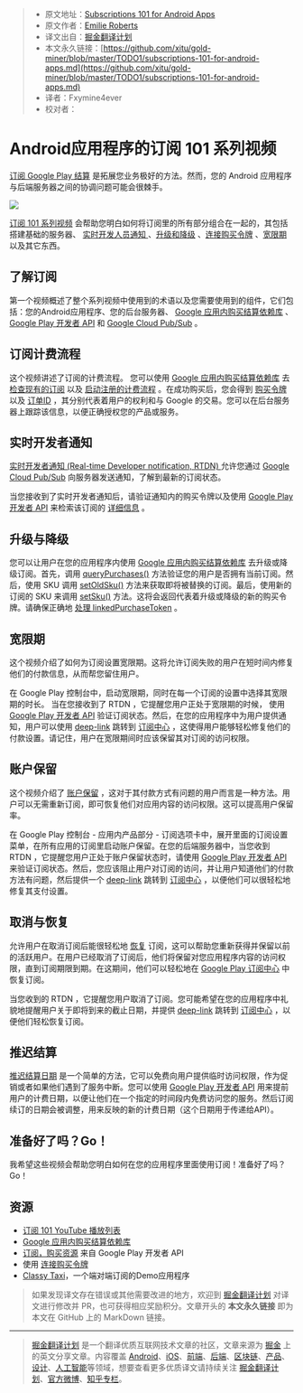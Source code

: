 > * 原文地址：[Subscriptions 101 for Android Apps](https://medium.com/androiddevelopers/subscriptions-101-for-android-apps-b7005a7e93a6)
> * 原文作者：[Emilie Roberts](https://medium.com/@emilieroberts)
> * 译文出自：[掘金翻译计划](https://github.com/xitu/gold-miner)
> * 本文永久链接：[https://github.com/xitu/gold-miner/blob/master/TODO1/subscriptions-101-for-android-apps.md](https://github.com/xitu/gold-miner/blob/master/TODO1/subscriptions-101-for-android-apps.md)
> * 译者：Fxymine4ever
> * 校对者：

# Android应用程序的订阅 101 系列视频

[订阅 Google Play 结算](https://developer.android.com/google/play/billing/billing_subscriptions) 是拓展您业务极好的方法。然而，您的 Android 应用程序与后端服务器之间的协调问题可能会很棘手。

![](https://cdn-images-1.medium.com/max/7448/1*UvuzX1CDUzXPCOc60H9AVA.png)

[订阅 101 系列视频](https://www.youtube.com/playlist?list=PLWz5rJ2EKKc9J8ylTbNo1mnwciEyMbxZG) 会帮助您明白如何将订阅里的所有部分组合在一起的，其包括搭建基础的服务器、 [实时开发人员通知 ](https://developer.android.com/google/play/billing/realtime_developer_notifications)、[升级和降级](https://developer.android.com/google/play/billing/billing_subscriptions#Allow-upgrade) 、[连接购买令牌](https://medium.com/androiddevelopers/implementing-linkedpurchasetoken-correctly-to-prevent-duplicate-subscriptions-82dfbf7167da) 、[宽限期](https://developer.android.com/google/play/billing/billing_subscriptions#account-hold---subscription_on_hold) 以及其它东西。

## 了解订阅

第一个视频概述了整个系列视频中使用到的术语以及您需要使用到的组件，它们包括：您的Android应用程序、您的后台服务器、 [Google 应用内购买结算依赖库](https://developer.android.com/google/play/billing/billing_library_overview) 、[Google Play 开发者 API](https://developers.google.com/android-publisher/) 和 [Google Cloud Pub/Sub](https://developer.android.com/google/play/billing/realtime_developer_notifications) 。

## 订阅计费流程

这个视频讲述了订阅的计费流程。 您可以使用 [Google 应用内购买结算依赖库](https://developer.android.com/google/play/billing/billing_library_overview) 去 [检查现有的订阅](https://developer.android.com/reference/com/android/billingclient/api/BillingClient#queryPurchases(java.lang.String)) 以及 [启动注册的计费流程](https://developer.android.com/reference/com/android/billingclient/api/BillingClient#launchBillingFlow(android.app.Activity,%20com.android.billingclient.api.BillingFlowParams)) 。在成功购买后，您会得到 [购买令牌](https://developer.android.com/google/play/billing/billing_overview#purchase-tokens-and-order-ids) 以及 [订单ID](https://developer.android.com/google/play/billing/billing_overview#purchase-tokens-and-order-ids) ，其分别代表着用户的权利和与 Google 的交易。您可以在后台服务器上跟踪该信息，以便正确授权您的产品或服务。

## 实时开发者通知

[实时开发者通知 (Real-time Developer notification, RTDN) ](https://developer.android.com/google/play/billing/realtime_developer_notifications)允许您通过 [Google Cloud Pub/Sub](https://cloud.google.com/pubsub/docs/) 向服务器发送通知，了解到最新的订阅状态。

当您接收到了实时开发者通知后，请验证通知内的购买令牌以及使用 [Google Play 开发者 API](https://developers.google.com/android-publisher/) 来检索该订阅的 [详细信息](https://developers.google.com/android-publisher/api-ref/purchases/subscriptions) 。

## 升级与降级

您可以让用户在您的应用程序内使用 [Google 应用内购买结算依赖库](https://developer.android.com/google/play/billing/billing_library_overview) 去升级或降级订阅。首先，调用 [queryPurchases()](https://developer.android.com/reference/com/android/billingclient/api/BillingClient#queryPurchases(java.lang.String)) 方法验证您的用户是否拥有当前订阅。然后，使用 SKU 调用 [setOldSku()](https://developer.android.com/reference/com/android/billingclient/api/BillingFlowParams.Builder.html#setOldSku(java.lang.String)) 方法来获取即将被替换的订阅。最后，使用新的订阅的 SKU 来调用 [setSku()](https://developer.android.com/reference/com/android/billingclient/api/BillingFlowParams.Builder.html#setOldSku(java.lang.String)) 方法。这将会返回代表着升级或降级的新的购买令牌。请确保正确地 [处理 linkedPurchaseToken](https://medium.com/androiddevelopers/implementing-linkedpurchasetoken-correctly-to-prevent-duplicate-subscriptions-82dfbf7167da) 。

## 宽限期

这个视频介绍了如何为订阅设置宽限期。这将允许订阅失败的用户在短时间内修复他们的付款信息，从而帮您留住用户。

在 Google Play 控制台中，启动宽限期，同时在每一个订阅的设置中选择其宽限期的时长。 当在您接收到了 RTDN ，它提醒您用户正处于宽限期的时候， 使用 [Google Play 开发者 API](https://developers.google.com/android-publisher/) 验证订阅状态。然后，在您的应用程序中为用户提供通知，用户可以使用 [deep-link](https://developer.android.com/google/play/billing/billing_subscriptions#deep-links-manage-subs) 跳转到 [订阅中心](https://play.google.com/store/account/subscriptions) ，这使得用户能够轻松修复他们的付款设置。请记住，用户在宽限期间时应该保留其对订阅的访问权限。

## 账户保留

这个视频介绍了 [账户保留](https://developer.android.com/google/play/billing/billing_subscriptions#account-hold---subscription_on_hold) ，这对于其付款方式有问题的用户而言是一种方法。用户可以无需重新订阅，即可恢复他们对应用内容的访问权限。这可以提高用户保留率。

在 Google Play 控制台 - 应用内产品部分 - 订阅选项卡中，展开里面的订阅设置菜单，在所有应用的订阅里启动账户保留。在您的后端服务器中，当您收到 RTDN ，它提醒您用户正处于账户保留状态时，请使用 [Google Play 开发者 API](https://developers.google.com/android-publisher/) 来验证订阅状态。然后，您应该阻止用户对订阅的访问，并让用户知道他们的付款方法有问题，然后提供一个 [deep-link](https://developer.android.com/google/play/billing/billing_subscriptions#deep-links-manage-subs) 跳转到 [订阅中心](https://play.google.com/store/account/subscriptions) ，以便他们可以很轻松地修复其支付设置。

## 取消与恢复

允许用户在取消订阅后能很轻松地 [恢复](https://developer.android.com/google/play/billing/billing_subscriptions#restore) 订阅，这可以帮助您重新获得并保留以前的活跃用户。在用户已经取消了订阅后，他们将保留对您应用程序内容的访问权限，直到订阅期限到期。在这期间，他们可以轻松地在 [Google Play 订阅中心](https://play.google.com/store/account/subscriptions) 中恢复订阅。

当您收到的 RTDN ，它提醒您用户取消了订阅。您可能希望在您的应用程序中礼貌地提醒用户关于即将到来的截止日期，并提供 [deep-link](https://developer.android.com/google/play/billing/billing_subscriptions#deep-links-manage-subs) 跳转到 [订阅中心](https://play.google.com/store/account/subscriptions) ，以便他们轻松恢复订阅。

## 推迟结算

[推迟结算日期](https://developer.android.com/google/play/billing/billing_subscriptions#Defer) 是一个简单的方法，它可以免费向用户提供临时访问权限，作为促销或者如果他们遇到了服务中断。您可以使用 [Google Play 开发者 API](https://developers.google.com/android-publisher/api-ref/purchases/subscriptions/defer) 用来提前用户的计费日期，以便让他们在一个指定的时间段内免费访问您的服务。然后订阅续订的日期会被调整，用来反映的新的计费日期（这个日期用于传递给API）。

## 准备好了吗？Go！

我希望这些视频会帮助您明白如何在您的应用程序里面使用订阅！准备好了吗？Go！

## 资源

* [订阅 101 YouTube 播放列表](https://www.youtube.com/playlist?list=PLWz5rJ2EKKc9J8ylTbNo1mnwciEyMbxZG)
* [Google 应用内购买结算依赖库](https://developer.android.com/google/play/billing/billing_library_overview)
* [订阅，购买资源](https://developers.google.com/android-publisher/api-ref/purchases/subscriptions#resource) 来自 Google Play 开发者 API
* 使用 [连接购买令牌](https://medium.com/androiddevelopers/implementing-linkedpurchasetoken-correctly-to-prevent-duplicate-subscriptions-82dfbf7167da)
* [Classy Taxi](https://github.com/googlesamples/android-play-billing/tree/master/ClassyTaxi)，一个端对端订阅的Demo应用程序

> 如果发现译文存在错误或其他需要改进的地方，欢迎到 [掘金翻译计划](https://github.com/xitu/gold-miner) 对译文进行修改并 PR，也可获得相应奖励积分。文章开头的 **本文永久链接** 即为本文在 GitHub 上的 MarkDown 链接。

---

> [掘金翻译计划](https://github.com/xitu/gold-miner) 是一个翻译优质互联网技术文章的社区，文章来源为 [掘金](https://juejin.im) 上的英文分享文章。内容覆盖 [Android](https://github.com/xitu/gold-miner#android)、[iOS](https://github.com/xitu/gold-miner#ios)、[前端](https://github.com/xitu/gold-miner#前端)、[后端](https://github.com/xitu/gold-miner#后端)、[区块链](https://github.com/xitu/gold-miner#区块链)、[产品](https://github.com/xitu/gold-miner#产品)、[设计](https://github.com/xitu/gold-miner#设计)、[人工智能](https://github.com/xitu/gold-miner#人工智能)等领域，想要查看更多优质译文请持续关注 [掘金翻译计划](https://github.com/xitu/gold-miner)、[官方微博](http://weibo.com/juejinfanyi)、[知乎专栏](https://zhuanlan.zhihu.com/juejinfanyi)。
